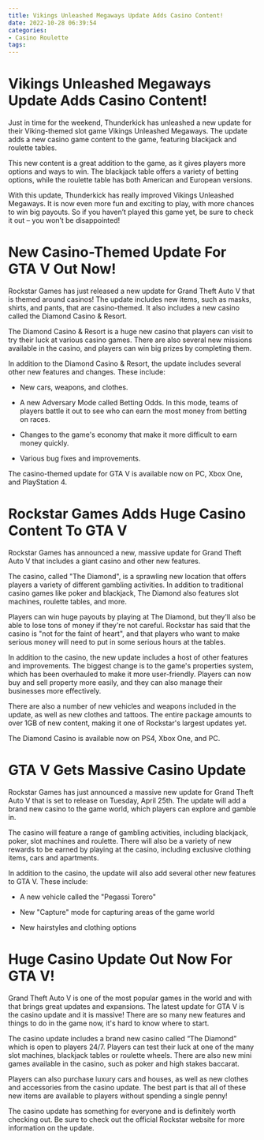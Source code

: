 ```yaml
---
title: Vikings Unleashed Megaways Update Adds Casino Content!
date: 2022-10-28 06:39:54
categories:
- Casino Roulette
tags:
---
```



#  Vikings Unleashed Megaways Update Adds Casino Content!

Just in time for the weekend, Thunderkick has unleashed a new update for their Viking-themed slot game Vikings Unleashed Megaways. The update adds a new casino game content to the game, featuring blackjack and roulette tables.

This new content is a great addition to the game, as it gives players more options and ways to win. The blackjack table offers a variety of betting options, while the roulette table has both American and European versions.

With this update, Thunderkick has really improved Vikings Unleashed Megaways. It is now even more fun and exciting to play, with more chances to win big payouts. So if you haven’t played this game yet, be sure to check it out – you won’t be disappointed!

#  New Casino-Themed Update For GTA V Out Now!

Rockstar Games has just released a new update for Grand Theft Auto V that is themed around casinos! The update includes new items, such as masks, shirts, and pants, that are casino-themed. It also includes a new casino called the Diamond Casino & Resort.

The Diamond Casino & Resort is a huge new casino that players can visit to try their luck at various casino games. There are also several new missions available in the casino, and players can win big prizes by completing them.

In addition to the Diamond Casino & Resort, the update includes several other new features and changes. These include:

- New cars, weapons, and clothes.

- A new Adversary Mode called Betting Odds. In this mode, teams of players battle it out to see who can earn the most money from betting on races.

- Changes to the game's economy that make it more difficult to earn money quickly.

- Various bug fixes and improvements.

The casino-themed update for GTA V is available now on PC, Xbox One, and PlayStation 4.

#  Rockstar Games Adds Huge Casino Content To GTA V

Rockstar Games has announced a new, massive update for Grand Theft Auto V that includes a giant casino and other new features.

The casino, called "The Diamond", is a sprawling new location that offers players a variety of different gambling activities. In addition to traditional casino games like poker and blackjack, The Diamond also features slot machines, roulette tables, and more.

Players can win huge payouts by playing at The Diamond, but they'll also be able to lose tons of money if they're not careful. Rockstar has said that the casino is "not for the faint of heart", and that players who want to make serious money will need to put in some serious hours at the tables.

In addition to the casino, the new update includes a host of other features and improvements. The biggest change is to the game's properties system, which has been overhauled to make it more user-friendly. Players can now buy and sell property more easily, and they can also manage their businesses more effectively.

There are also a number of new vehicles and weapons included in the update, as well as new clothes and tattoos. The entire package amounts to over 1GB of new content, making it one of Rockstar's largest updates yet.

The Diamond Casino is available now on PS4, Xbox One, and PC.

#  GTA V Gets Massive Casino Update

Rockstar Games has just announced a massive new update for Grand Theft Auto V that is set to release on Tuesday, April 25th. The update will add a brand new casino to the game world, which players can explore and gamble in.

The casino will feature a range of gambling activities, including blackjack, poker, slot machines and roulette. There will also be a variety of new rewards to be earned by playing at the casino, including exclusive clothing items, cars and apartments.

In addition to the casino, the update will also add several other new features to GTA V. These include:

- A new vehicle called the "Pegassi Torero"

- New "Capture" mode for capturing areas of the game world

- New hairstyles and clothing options

#  Huge Casino Update Out Now For GTA V!

Grand Theft Auto V is one of the most popular games in the world and with that brings great updates and expansions. The latest update for GTA V is the casino update and it is massive! There are so many new features and things to do in the game now, it's hard to know where to start.

The casino update includes a brand new casino called “The Diamond” which is open to players 24/7. Players can test their luck at one of the many slot machines, blackjack tables or roulette wheels. There are also new mini games available in the casino, such as poker and high stakes baccarat.

Players can also purchase luxury cars and houses, as well as new clothes and accessories from the casino update. The best part is that all of these new items are available to players without spending a single penny!

The casino update has something for everyone and is definitely worth checking out. Be sure to check out the official Rockstar website for more information on the update.